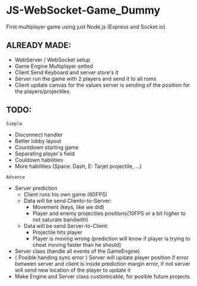 # JS-WebSocket-Game_Dummy
First multiplayer game using just Node.js (Express and Socket.io)

## ALREADY MADE: 
* WebServer / WebSocket setup
* Game Engine Multiplayer setted
* Client Send Keyboard and server store's it
* Server run the game with 2 players and send it to all roms
* Client update canvas for the values server is sending of the position for the players/projectiles


## TODO:
```Simple```
* Disconnect handler
* Better lobby layout
* Countdown starting game
* Separating player's field
* Couldown habilities
* More habilities (Space: Dash, E: Tarjet projectile, ...)

```Advance```
- Server prediction
  - Client runs his own game (60FPS)
  - Data will be send Cliento-to-Server:
    - Movement (keys, like we did)
    - Player and enemy projectiles positions(10FPS or a bit higher to not saturate bandwith)
  - Data will be send Server-to-Client:
    - Projectile hits player
    - Player is moving wrong (prediction will know if player is trying to cheat moving faster than he should)
- Server class (handle all events of the GameEngine)
- ( Posible handing sync error ) Server will update player position if error between server and client is inside prediction margin error, if not server will send new location of the player to update it
- Make Engine and Server class customicable, for posible future projects.
